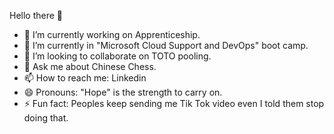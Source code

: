 Hello there 👋

- 🔭 I’m currently working on Apprenticeship.
- 🌱 I’m currently in "Microsoft Cloud Support and DevOps" boot camp.
- 👯 I’m looking to collaborate on TOTO pooling.
- 💬 Ask me about Chinese Chess.
- 📫 How to reach me: Linkedin
- 😄 Pronouns: "Hope" is the strength to carry on.
- ⚡ Fun fact: Peoples keep sending me Tik Tok video even I told them stop doing that.

